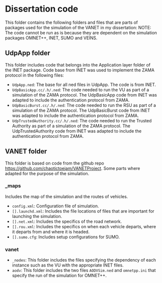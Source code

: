 # Dissertation code

This folder contains the following folders and files that are parts of packages used for the simulation of the VANET in my dissertation:
NOTE: The code cannot be run as is because they are dependent on the simulation packages OMNET++, INET, SUMO and VEINS.

## UdpApp folder
This folder includes code that belongs into the Application layer folder of the INET package. Code base from INET was used to implement the ZAMA protocol in the following files:

- `UdpApp.ned`: The base for all ned files in UdpApp. The code is from INET.
- `UdpBasicApp.cc/.h/.ned`: The code needed to run the VU as part of a simulation of the ZAMA protocol. The UdpBasicApp code from INET was adapted to include the authentication protocol from ZAMA.
- `UdpBasicBurst.cc/.h/.ned`: The code needed to run the RSU as part of a simulation of the ZAMA protocol. The UdpBasicBurst code from INET was adapted to include the authentication protocol from ZAMA.
- `UdpTrustedAuthority.cc/.h/.ned`: The code needed to run the Trusted Authority as part of a simulation of the ZAMA protocol. The UdpTrustedAuthority code from INET was adapted to include the authentication protocol from ZAMA.

## VANET folder
This folder is based on code from the github repo https://github.com/chaotictoejam/VANETProject. Some parts where adapted for the purpose of the simulation.
### _maps
Includes the map of the simulation and the routes of vehicles.
- `config.xml`: Configuration file of simulation.
- `[].launchd.xml`: Includes the file locations of files that are important for launching the simulation.
- `[].net.xml`: Includes the specifics of the road network.
- `[].rou.xml`: Includes the specifics on when each vehicle departs, where it departs from and where it is headed.
- `[].sumo.cfg`: Includes setup configurations for SUMO.
### vanet
- `_nodes`: This folder includes the files specifying the dependency of each instance such as the VU with the appropriate INET files.
- `aodv`: This folder includes the two files `AODVSim.ned` and `omnetpp.ini` that specify the run of the simulation for OMNET++.
